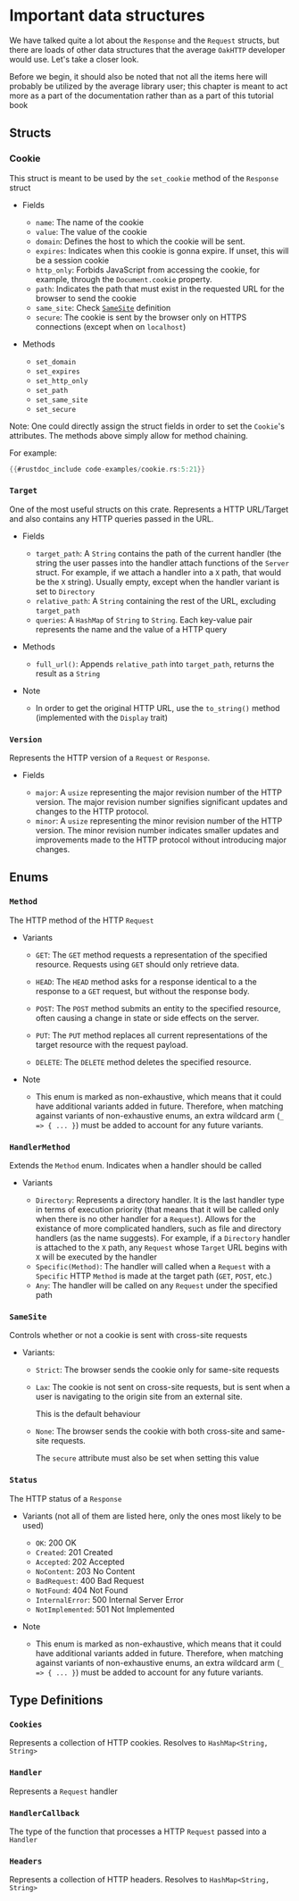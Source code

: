 # Important data structures

We have talked quite a lot about the `Response` and the `Request` structs, but there are loads of other data structures that the average `OakHTTP` developer would use. Let's take a closer look.

Before we begin, it should also be noted that not all the items here will probably be utilized by the average library user; this chapter is meant to act more as a part of the documentation rather than as a part of this tutorial book

## Structs

### Cookie

This struct is meant to be used by the `set_cookie` method of the `Response` struct

- Fields

  - `name`: The name of the cookie
  - `value`: The value of the cookie
  - `domain`: Defines the host to which the cookie will be sent.
  - `expires`: Indicates when this cookie is gonna expire. If unset, this will be a session cookie
  - `http_only`: Forbids JavaScript from accessing the cookie, for example, through the `Document.cookie` property.
  - `path`: Indicates the path that must exist in the requested URL for the browser to send the cookie
  - `same_site`: Check [`SameSite`](#samesite) definition
  - `secure`: The cookie is sent by the browser only on HTTPS connections (except when on `localhost`)

- Methods

  - `set_domain`
  - `set_expires`
  - `set_http_only`
  - `set_path`
  - `set_same_site`
  - `set_secure`

Note: One could directly assign the struct fields in order to set the `Cookie`'s attributes. The methods above simply allow for method chaining.

For example:

```rust
{{#rustdoc_include code-examples/cookie.rs:5:21}}
```

### `Target`

One of the most useful structs on this crate. Represents a HTTP URL/Target and also contains any HTTP queries passed in the URL.

- Fields

  - `target_path`: A `String` contains the path of the current handler (the string the user passes into the handler attach functions of the `Server` struct. For example, if we attach a handler into a `X` path, that would be the `X` string). Usually empty, except when the handler variant is set to `Directory`
  - `relative_path`: A `String` containing the rest of the URL, excluding `target_path`
  - `queries`: A `HashMap` of `String` to `String`. Each key-value pair represents the name and the value of a HTTP query

- Methods

  - `full_url()`: Appends `relative_path` into `target_path`, returns the result as a `String`

- Note

  - In order to get the original HTTP URL, use the `to_string()` method (implemented with the `Display` trait)

### `Version`

Represents the HTTP version of a `Request` or `Response`.

- Fields

  - `major`: A `usize` representing the major revision number of the HTTP version. The major revision number signifies significant updates and changes to the HTTP protocol.
  - `minor`: A `usize` representing the minor revision number of the HTTP version. The minor revision number indicates smaller updates and improvements made to the HTTP protocol without introducing major changes.

## Enums

### `Method`

The HTTP method of the HTTP `Request`

- Variants

  - `GET`: The `GET` method requests a representation of the specified resource. Requests using `GET` should only retrieve data.

  - `HEAD`: The `HEAD` method asks for a response identical to a the response to a `GET` request, but without the response body.

  - `POST`: The `POST` method submits an entity to the specified resource, often causing a change in state or side effects on the server.

  - `PUT`: The `PUT` method replaces all current representations of the target resource with the request payload.

  - `DELETE`: The `DELETE` method deletes the specified resource.

- Note

  - This enum is marked as non-exhaustive, which means that it could have additional variants added in future. Therefore, when matching against variants of non-exhaustive enums, an extra wildcard arm (`_ => { ... }`) must be added to account for any future variants.

### `HandlerMethod`

Extends the `Method` enum. Indicates when a handler should be called

- Variants

  - `Directory`: Represents a directory handler. It is the last handler type in terms of execution priority (that means that it will be called only when there is no other handler for a `Request`). Allows for the existance of more complicated handlers, such as file and directory handlers (as the name suggests). For example, if a `Directory` handler is attached to the `X` path, any `Request` whose `Target` URL begins with `X` will be executed by the handler
  - `Specific(Method)`: The handler will called when a `Request` with a `Specific` HTTP `Method` is made at the target path (`GET`, `POST`, etc.)
  - `Any`: The handler will be called on any `Request` under the specified path

### `SameSite`

Controls whether or not a cookie is sent with cross-site requests

- Variants:

  - `Strict`: The browser sends the cookie only for same-site requests
  - `Lax`: The cookie is not sent on cross-site requests, but is sent when a user is navigating to the origin site from an external site.

    This is the default behaviour
  - `None`: The browser sends the cookie with both cross-site and same-site requests.

    The `secure` attribute must also be set when setting this value

### `Status`

The HTTP status of a `Response`

- Variants (not all of them are listed here, only the ones most likely to be used)

  - `OK`: 200 OK
  - `Created`: 201 Created
  - `Accepted`: 202 Accepted
  - `NoContent`: 203 No Content
  - `BadRequest`: 400 Bad Request
  - `NotFound`: 404 Not Found
  - `InternalError`: 500 Internal Server Error
  - `NotImplemented`: 501 Not Implemented

- Note

  - This enum is marked as non-exhaustive, which means that it could have additional variants added in future. Therefore, when matching against variants of non-exhaustive enums, an extra wildcard arm (`_ => { ... }`) must be added to account for any future variants.

## Type Definitions

### `Cookies`

Represents a collection of HTTP cookies. Resolves to `HashMap<String, String>`

### `Handler`

Represents a `Request` handler

### `HandlerCallback`

The type of the function that processes a HTTP `Request` passed into a `Handler`

### `Headers`

Represents a collection of HTTP headers. Resolves to `HashMap<String, String>`

